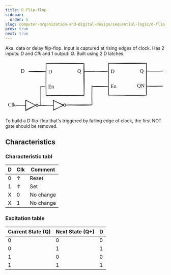 ```yaml
---
title: D Flip-flop
sidebar:
  order: 5
slug: computer-organization-and-digital-design/sequential-logic/d-flip-flop
prev: true
next: true
---
```


Aka. data or delay flip-flop. Input is captured at rising edges of clock. Has 2
inputs: $D$ and $Clk$ and 1 output: $Q$. Built using 2 D latches.

<svg version="1.1" xmlns="http://www.w3.org/2000/svg" viewBox="0 0 607.9696969696972 199.7157780169655" width="607.9696969696972" height="199.7157780169655" class="mx-auto">
<g stroke-linecap="round"><g stroke-opacity="0.9" fill-opacity="0.9" transform="translate(143.92774441438155 169.2679716673074) rotate(359.165076769583 19.09975060969373 0)"><path d="M0.42 -0.36 C6.72 -0.28, 31.75 0.31, 38.06 0.45 M-0.03 0.64 C6.17 0.58, 31.22 -0.11, 37.55 -0.28" stroke="currentColor" stroke-width="2" fill="none"></path></g></g><mask></mask><g stroke-linecap="round"><g stroke-opacity="0.9" fill-opacity="0.9" transform="translate(181.94272964993138 148.99273319081203) rotate(359.165076769583 0 19.09975060969373)"><path d="M-0.14 0.45 C-0.2 6.96, 0.01 32.37, 0.09 38.67 M0.79 0.21 C0.63 6.6, -0.19 31.51, -0.3 37.95" stroke="currentColor" stroke-width="2" fill="none"></path></g></g><mask></mask><g stroke-linecap="round"><g stroke-opacity="0.9" fill-opacity="0.9" transform="translate(182.17482000249856 149.34990896383943) rotate(359.165076769583 19.09975060969373 9.549875304846864)"><path d="M0.19 1.03 C6.72 4.06, 32.45 16.15, 38.87 19.19 M-1.17 0.52 C5.29 3.68, 31.72 17.41, 38.28 20.77" stroke="currentColor" stroke-width="2" fill="none"></path></g></g><mask></mask><g stroke-linecap="round"><g stroke-opacity="0.9" fill-opacity="0.9" transform="translate(182.61532235666436 187.22258902624003) rotate(359.165076769583 19.09975060969373 -9.549875304846864)"><path d="M0.67 0.09 C7.09 -3.24, 32.6 -15.86, 38.7 -18.93 M-0.43 -0.91 C5.86 -3.5, 31.33 -14.08, 38.01 -17.31" stroke="currentColor" stroke-width="2" fill="none"></path></g></g><mask></mask><g stroke-linecap="round"><g stroke-opacity="0.9" fill-opacity="0.9" transform="translate(229.4171841136183 168.3192294769167) rotate(359.165076769583 9.637571969161968 0)"><path d="M0.23 0.08 C3.32 0.13, 15.7 0.37, 18.84 0.35 M-0.32 -0.36 C2.91 -0.47, 16.7 -0.59, 19.85 -0.44" stroke="currentColor" stroke-width="2" fill="none"></path></g></g><mask></mask><g stroke-opacity="0.9" fill-opacity="0.9" stroke-linecap="round" transform="translate(220.2138747678075 163.94412562652724) rotate(359.165076769583 4.397473377287497 4.397473377287497)"><path d="M4.09 0.04 C4.95 -0.13, 6.02 0.05, 6.8 0.65 C7.58 1.24, 8.46 2.7, 8.75 3.63 C9.05 4.57, 9 5.5, 8.57 6.27 C8.15 7.03, 7.11 7.83, 6.21 8.21 C5.31 8.59, 4.04 8.81, 3.16 8.54 C2.28 8.28, 1.45 7.41, 0.94 6.62 C0.42 5.84, 0.03 4.67, 0.07 3.82 C0.11 2.97, 0.44 2.13, 1.17 1.52 C1.9 0.91, 4.01 0.36, 4.47 0.16 C4.94 -0.04, 4.01 0.31, 3.98 0.33 M5.34 -0.37 C6.26 -0.22, 7.11 0.82, 7.73 1.64 C8.36 2.46, 9.09 3.64, 9.08 4.55 C9.08 5.46, 8.36 6.42, 7.7 7.12 C7.04 7.82, 5.99 8.52, 5.13 8.77 C4.26 9.02, 3.26 9.04, 2.5 8.63 C1.74 8.23, 0.89 7.21, 0.58 6.34 C0.26 5.48, 0.47 4.45, 0.63 3.43 C0.8 2.42, 0.94 0.86, 1.58 0.26 C2.23 -0.34, 3.95 -0.2, 4.49 -0.18 C5.03 -0.16, 4.7 0.28, 4.82 0.37" stroke="currentColor" stroke-width="2" fill="none"></path></g><g stroke-linecap="round"><g stroke-opacity="0.9" fill-opacity="0.9" transform="translate(39.05941930644008 169.3458691457729) rotate(360.0985682893014 19.09975060969373 0)"><path d="M-0.16 -0.04 C6.31 -0.13, 31.89 -0.24, 38.32 -0.27 M0.76 -0.54 C7.21 -0.58, 31.71 0.16, 37.96 0.3" stroke="currentColor" stroke-width="2" fill="none"></path></g></g><mask></mask><g stroke-linecap="round"><g stroke-opacity="0.9" fill-opacity="0.9" transform="translate(77.3108064804876 149.0481266884201) rotate(360.0985682893014 0 19.09975060969373)"><path d="M0.12 -0.27 C0.2 6.07, 0.36 31.61, 0.27 37.99 M-0.48 0.79 C-0.44 7.2, -0.22 32.3, -0.02 38.57" stroke="currentColor" stroke-width="2" fill="none"></path></g></g><mask></mask><g stroke-linecap="round"><g stroke-opacity="0.9" fill-opacity="0.9" transform="translate(78.30599019226906 151.26298730491658) rotate(360.0985682893014 19.09975060969373 9.549875304846864)"><path d="M0.6 -0.47 C6.78 2.73, 31.21 15.19, 37.37 18.58 M-0.55 -1.76 C5.99 1.64, 33.48 16.56, 39.64 19.84" stroke="currentColor" stroke-width="2" fill="none"></path></g></g><mask></mask><g stroke-linecap="round"><g stroke-opacity="0.9" fill-opacity="0.9" transform="translate(76.94783724114473 187.92827837337813) rotate(360.0985682893014 19.09975060969373 -9.549875304846864)"><path d="M-0.83 -0.52 C5.32 -3.5, 30.85 -15.41, 37.53 -18.33 M0.93 1.82 C7.43 -1.45, 33.55 -16.44, 39.89 -20.04" stroke="currentColor" stroke-width="2" fill="none"></path></g></g><mask></mask><g stroke-linecap="round"><g stroke-opacity="0.9" fill-opacity="0.9" transform="translate(124.19887946070776 169.30220857482004) rotate(360.0985682893014 9.637571969161968 0)"><path d="M-0.31 0.35 C3.05 0.48, 16.51 0.55, 19.75 0.49 M0.54 0.06 C3.9 0.06, 16.53 -0.31, 19.57 -0.22" stroke="currentColor" stroke-width="2" fill="none"></path></g></g><mask></mask><g stroke-opacity="0.9" fill-opacity="0.9" stroke-linecap="round" transform="translate(115.16464813131711 164.83418327254094) rotate(360.0985682893014 4.397473377287497 4.397473377287497)"><path d="M4.35 -0.24 C5.21 -0.33, 6.22 0.25, 6.9 0.87 C7.57 1.49, 8.14 2.54, 8.41 3.5 C8.68 4.45, 8.95 5.75, 8.51 6.61 C8.08 7.47, 6.66 8.33, 5.79 8.66 C4.92 8.99, 4.2 8.93, 3.31 8.6 C2.41 8.27, 0.9 7.53, 0.41 6.69 C-0.08 5.86, 0.19 4.55, 0.37 3.59 C0.55 2.64, 0.76 1.59, 1.48 0.98 C2.21 0.36, 4.25 0.1, 4.72 -0.08 C5.2 -0.26, 4.44 -0.24, 4.34 -0.12 M3.78 0.24 C4.62 0.06, 5.49 0.38, 6.32 0.87 C7.15 1.36, 8.48 2.38, 8.76 3.16 C9.05 3.95, 8.36 4.71, 8.03 5.61 C7.7 6.51, 7.63 8.11, 6.8 8.55 C5.97 9, 3.99 8.55, 3.04 8.28 C2.09 8.02, 1.66 7.65, 1.1 6.96 C0.54 6.26, -0.28 4.98, -0.35 4.13 C-0.41 3.28, -0.01 2.46, 0.69 1.84 C1.39 1.22, 3.41 0.76, 3.86 0.41 C4.31 0.06, 3.34 -0.29, 3.39 -0.25" stroke="currentColor" stroke-width="2" fill="none"></path></g><g stroke-linecap="round" transform="translate(154.69696969696952 10.909090909090764) rotate(0 71.81818181818176 60.454545454545496)"><path d="M0 0 C40.62 -1.35, 84.51 0.66, 143.64 0 M0 0 C35.66 -2.02, 71.14 -1.72, 143.64 0 M143.64 0 C141.51 47.19, 144.52 90.3, 143.64 120.91 M143.64 0 C144.37 39.62, 144.85 78.05, 143.64 120.91 M143.64 120.91 C110.49 120.56, 74.54 120.7, 0 120.91 M143.64 120.91 C88.88 119.94, 35.98 119.91, 0 120.91 M0 120.91 C-0.72 95.59, -1.44 66.01, 0 0 M0 120.91 C-1.4 88.88, -0.55 56.85, 0 0" stroke="currentColor" stroke-width="2" fill="none"></path></g><g stroke-linecap="round" transform="translate(391.4242424242425 10) rotate(0 71.81818181818176 60.454545454545496)"><path d="M0 0 C42.71 0.57, 82.41 -2.24, 143.64 0 M0 0 C52.9 1.68, 105.96 0.66, 143.64 0 M143.64 0 C144.33 49.76, 141.75 97, 143.64 120.91 M143.64 0 C143.07 42.38, 143.01 84.63, 143.64 120.91 M143.64 120.91 C86.16 122.59, 31.73 119.73, 0 120.91 M143.64 120.91 C105.47 121.96, 64.82 120.22, 0 120.91 M0 120.91 C-1.74 85.6, -0.79 52.93, 0 0 M0 120.91 C-2.06 92.38, -0.97 62.63, 0 0" stroke="currentColor" stroke-width="2" fill="none"></path></g><g stroke-linecap="round"><g transform="translate(89.24242424242402 41.36363636363649) rotate(0 31.454545454545496 0)"><path d="M0 0 C17.72 -0.36, 36.4 2.19, 62.91 0 M0 0 C16.29 -0.51, 33.68 -1.22, 62.91 0" stroke="currentColor" stroke-width="2" fill="none"></path></g></g><mask></mask><g stroke-linecap="round"><g transform="translate(337.969696969697 40.45454545454572) rotate(0 25.121212121212125 0)"><path d="M0 0 C20.38 -0.2, 36.14 0.41, 50.24 0 M0 0 C17.61 -0.43, 33.64 1.18, 50.24 0" stroke="currentColor" stroke-width="2" fill="none"></path></g></g><mask></mask><g stroke-linecap="round"><g transform="translate(298.33333333333326 40.18181818181847) rotate(0 20.72727272727252 0)"><path d="M0 0 C16.74 0.43, 31.75 0.91, 41.45 0 M0 0 C10.8 -0.33, 20.25 -0.56, 41.45 0" stroke="currentColor" stroke-width="2" fill="none"></path></g></g><mask></mask><g stroke-linecap="round"><g transform="translate(246 167.8484848484852) rotate(0 40.56060606060578 0)"><path d="M0 0 C31.21 1.4, 64.88 1.16, 81.12 0 M0 0 C17.61 0.24, 36.32 -0.8, 81.12 0" stroke="currentColor" stroke-width="2" fill="none"></path></g></g><mask></mask><g stroke-linecap="round"><g transform="translate(535.0606060606062 39.27272727272771) rotate(0 31.454545454545496 0)"><path d="M0 0 C13.08 0.26, 30.59 0.66, 62.91 0 M0 0 C14.76 1.32, 29.78 0.03, 62.91 0" stroke="currentColor" stroke-width="2" fill="none"></path></g></g><mask></mask><g stroke-linecap="round"><g transform="translate(135.12121212121178 98.63636363636374) rotate(0 8.060606060606233 0)"><path d="M0 0 C5.53 -0.51, 9.88 0.58, 16.12 0 M0 0 C4.72 -0.22, 10.6 -0.11, 16.12 0" stroke="currentColor" stroke-width="2" fill="none"></path></g></g><mask></mask><g stroke-linecap="round"><g transform="translate(329.6969696969695 97.72727272727298) rotate(0 29.636363636363853 0)"><path d="M0 0 C16.9 0.47, 31.14 1.89, 59.27 0 M0 0 C14.04 -0.95, 26.82 0.04, 59.27 0" stroke="currentColor" stroke-width="2" fill="none"></path></g></g><mask></mask><g stroke-linecap="round"><g transform="translate(537.7878787878788 96.54545454545496) rotate(0 29.636363636363853 0)"><path d="M0 0 C16.66 1.77, 34.58 0.52, 59.27 0 M0 0 C23.27 0.8, 44.68 0.16, 59.27 0" stroke="currentColor" stroke-width="2" fill="none"></path></g></g><mask></mask><g transform="translate(162.87878787878776 30.90909090909099) rotate(0 7.799995422363281 12.5)"><text x="0" y="17.619999999999997" font-family="Excalifont, Xiaolai, Segoe UI Emoji" font-size="20px" fill="currentColor" text-anchor="start" style="white-space: pre;" direction="ltr" dominant-baseline="alphabetic">D</text></g><g transform="translate(399.60606060606074 30.000000000000227) rotate(0 7.799995422363281 12.5)"><text x="0" y="17.619999999999997" font-family="Excalifont, Xiaolai, Segoe UI Emoji" font-size="20px" fill="currentColor" text-anchor="start" style="white-space: pre;" direction="ltr" dominant-baseline="alphabetic">D</text></g><g transform="translate(162.42424242424204 87.18181818181824) rotate(0 12.329986572265625 12.5)"><text x="0" y="17.619999999999997" font-family="Excalifont, Xiaolai, Segoe UI Emoji" font-size="20px" fill="currentColor" text-anchor="start" style="white-space: pre;" direction="ltr" dominant-baseline="alphabetic">En</text></g><g transform="translate(399.151515151515 86.27272727272748) rotate(0 12.329986572265625 12.5)"><text x="0" y="17.619999999999997" font-family="Excalifont, Xiaolai, Segoe UI Emoji" font-size="20px" fill="currentColor" text-anchor="start" style="white-space: pre;" direction="ltr" dominant-baseline="alphabetic">En</text></g><g transform="translate(499.6060606060605 83.63636363636374) rotate(0 13.999984741210938 12.5)"><text x="0" y="17.619999999999997" font-family="Excalifont, Xiaolai, Segoe UI Emoji" font-size="20px" fill="currentColor" text-anchor="start" style="white-space: pre;" direction="ltr" dominant-baseline="alphabetic">QN</text></g><g transform="translate(273.2424242424238 28.818181818181756) rotate(0 7.67999267578125 12.5)"><text x="0" y="17.619999999999997" font-family="Excalifont, Xiaolai, Segoe UI Emoji" font-size="20px" fill="currentColor" text-anchor="start" style="white-space: pre;" direction="ltr" dominant-baseline="alphabetic">Q</text></g><g transform="translate(509.96969696969677 27.90909090909099) rotate(0 7.67999267578125 12.5)"><text x="0" y="17.619999999999997" font-family="Excalifont, Xiaolai, Segoe UI Emoji" font-size="20px" fill="currentColor" text-anchor="start" style="white-space: pre;" direction="ltr" dominant-baseline="alphabetic">Q</text></g><g transform="translate(58.33333333333326 28.18181818181847) rotate(0 7.799995422363281 12.5)"><text x="0" y="17.619999999999997" font-family="Excalifont, Xiaolai, Segoe UI Emoji" font-size="20px" fill="currentColor" text-anchor="start" style="white-space: pre;" direction="ltr" dominant-baseline="alphabetic">D</text></g><g transform="translate(10 156.51515151515196) rotate(0 13.869987487792969 12.5)"><text x="0" y="17.619999999999997" font-family="Excalifont, Xiaolai, Segoe UI Emoji" font-size="20px" fill="currentColor" text-anchor="start" style="white-space: pre;" direction="ltr" dominant-baseline="alphabetic">Clk</text></g><g stroke-linecap="round"><g transform="translate(134.33333333333303 97.4545454545455) rotate(0 0 36.15151515151524)"><path d="M0 0 C0.33 16.31, 0.36 32.9, 0 72.3 M0 0 C0.74 21.79, 0.54 44.14, 0 72.3" stroke="currentColor" stroke-width="2" fill="none"></path></g></g><mask></mask><g stroke-linecap="round"><g transform="translate(328.6666666666663 94.78787878787875) rotate(0 0 36.15151515151524)"><path d="M0 0 C-0.51 24.53, -0.4 50.95, 0 72.3 M0 0 C-0.17 21.46, -1.3 41.94, 0 72.3" stroke="currentColor" stroke-width="2" fill="none"></path></g></g><mask></mask></svg>

To build a D flip-flop that's triggered by falling edge of clock, the first NOT
gate should be removed.

## Characteristics

### Characteristic tabl

| D   | Clk | Comment   |
| --- | --- | --------- |
| 0   | ↑   | Reset     |
| 1   | ↑   | Set       |
| X   | 0   | No change |
| X   | 1   | No change |

### Excitation table

| Current State (Q) | Next State (Q+) | D   |
| ----------------- | --------------- | --- |
| 0                 | 0               | 0   |
| 0                 | 1               | 1   |
| 1                 | 0               | 0   |
| 1                 | 1               | 1   |
